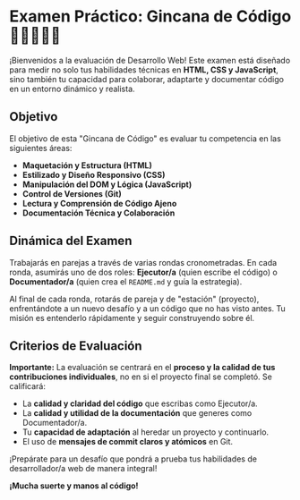 # Examen Práctico: Gincana de Código 🏃‍♀️🔄👨‍💻

¡Bienvenidos a la evaluación de Desarrollo Web! Este examen está diseñado para medir no solo tus habilidades técnicas en **HTML, CSS y JavaScript**, sino también tu capacidad para colaborar, adaptarte y documentar código en un entorno dinámico y realista.

## Objetivo

El objetivo de esta "Gincana de Código" es evaluar tu competencia en las siguientes áreas:
* **Maquetación y Estructura (HTML)**
* **Estilizado y Diseño Responsivo (CSS)**
* **Manipulación del DOM y Lógica (JavaScript)**
* **Control de Versiones (Git)**
* **Lectura y Comprensión de Código Ajeno**
* **Documentación Técnica y Colaboración**

## Dinámica del Examen

Trabajarás en parejas a través de varias rondas cronometradas. En cada ronda, asumirás uno de dos roles: **Ejecutor/a** (quien escribe el código) o **Documentador/a** (quien crea el `README.md` y guía la estrategia).

Al final de cada ronda, rotarás de pareja y de "estación" (proyecto), enfrentándote a un nuevo desafío y a un código que no has visto antes. Tu misión es entenderlo rápidamente y seguir construyendo sobre él.

## Criterios de Evaluación

**Importante:** La evaluación se centrará en el **proceso y la calidad de tus contribuciones individuales**, no en si el proyecto final se completó. Se calificará:

* La **calidad y claridad del código** que escribas como Ejecutor/a.
* La **calidad y utilidad de la documentación** que generes como Documentador/a.
* Tu **capacidad de adaptación** al heredar un proyecto y continuarlo.
* El uso de **mensajes de commit claros y atómicos** en Git.

¡Prepárate para un desafío que pondrá a prueba tus habilidades de desarrollador/a web de manera integral!

**¡Mucha suerte y manos al código!**
